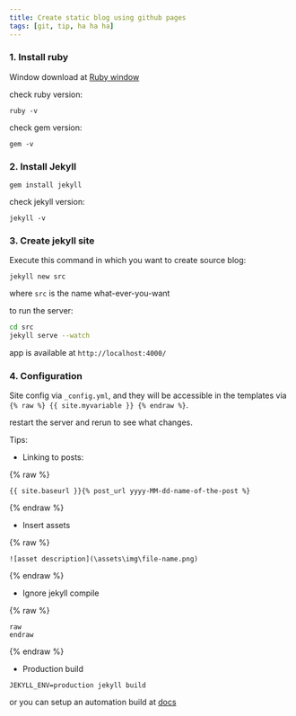 ```yaml
---
title: Create static blog using github pages
tags: [git, tip, ha ha ha]
---
```


### 1. Install ruby

Window download at [Ruby window](https://jekyllrb.com/docs/installation/windows/)

check ruby version:

```
ruby -v
```

check gem version:

```
gem -v
```

### 2. Install Jekyll

```
gem install jekyll
```

check jekyll version:

```
jekyll -v
```

### 3. Create jekyll site

Execute this command in which you want to create source blog:

```
jekyll new src
```

where `src` is the name what-ever-you-want

to run the server:

```bash
cd src
jekyll serve --watch
```

app is available at `http://localhost:4000/`

### 4. Configuration

Site config via `_config.yml`, and they will be accessible in the templates via `{% raw %} {{ site.myvariable }} {% endraw %}`.

restart the server and rerun to see what changes.

Tips:

- Linking to posts:

{% raw %}
```
{{ site.baseurl }}{% post_url yyyy-MM-dd-name-of-the-post %}
```
{% endraw %}

- Insert assets

{% raw %}
```
![asset description](\assets\img\file-name.png)
```
{% endraw %}

- Ignore jekyll compile

{% raw %}
```
raw
endraw
```
{% endraw %}

- Production build

```
JEKYLL_ENV=production jekyll build
```

or you can setup an automation build at [docs](https://jekyllrb.com/docs/github-pages/)